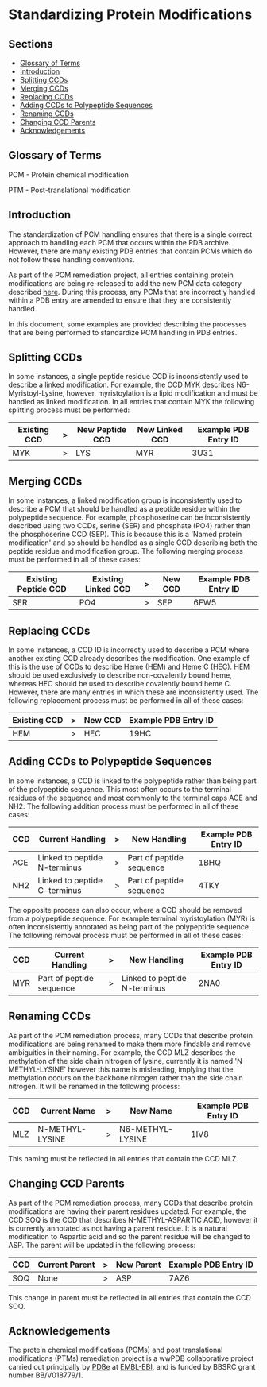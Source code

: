 # Standardizing Protein Modifications

## Sections

- [Glossary of Terms](#glossary-of-terms)
- [Introduction](#introduction)
- [Splitting CCDs](#splitting-ccds)
- [Merging CCDs](#merging-ccds)
- [Replacing CCDs](#replacing-ccds)
- [Adding CCDs to Polypeptide Sequences](#adding-ccds-to-polypeptide-sequences)
- [Renaming CCDs](#renaming-ccds)
- [Changing CCD Parents](#changing-ccd-parents)
- [Acknowledgements](#acknowledgements)

## Glossary of Terms

PCM - Protein chemical modification 

PTM - Post-translational modification

## Introduction

The standardization of PCM handling ensures that there is a single 
correct approach to handling each PCM that occurs within the PDB 
archive. However, there are many existing PDB entries that contain PCMs
which do not follow these handling conventions. 

As part of the PCM remediation project, all entries containing protein 
modifications are being re-released to add the new PCM data category 
described [here](Protein_modifications.md). During this process, any PCMs
that are incorrectly handled within a PDB entry are amended to ensure that they are 
consistently handled. 

In this document, some examples are provided describing the processes that are being 
performed to standardize PCM handling in PDB entries.

## Splitting CCDs

In some instances, a single peptide residue CCD is inconsistently used to describe a 
linked modification. For example, the CCD MYK describes N6-Myristoyl-Lysine, however,
myristoylation is a lipid modification and must be handled as linked modification. In all
entries that contain MYK the following splitting process must be performed: 

| Existing CCD | \>  | New Peptide CCD | New Linked CCD | Example PDB Entry ID |
|--------------|-----|-----------------|----------------|----------------------|
| MYK          | \>  | LYS             | MYR            | 3U31                 |

## Merging CCDs

In some instances, a linked modification group is inconsistently used to describe a 
PCM that should be handled as a peptide residue within the polypeptide 
sequence. For example, phosphoserine can be inconsistently described 
using two CCDs, serine (SER) and phosphate (PO4) rather than the phosphoserine CCD (SEP).
This is because this is a 'Named protein modification' and so should be handled as a 
single CCD describing both the peptide residue and modification group. The following 
merging process must be performed in all of these cases: 


| Existing Peptide CCD | Existing Linked CCD | \>  | New CCD | Example PDB Entry ID |
|----------------------|---------------------|-----|---------|----------------------|
| SER                  | PO4                 | \>  | SEP     | 6FW5                 |

## Replacing CCDs

In some instances, a CCD ID is incorrectly used to describe a PCM where
another existing CCD already describes the modification. One example of this is the use 
of CCDs to describe Heme (HEM) and Heme C (HEC). HEM should be used exclusively to 
describe non-covalently bound heme, whereas HEC should be used to describe covalently 
bound heme C. However, there are many entries in which these are inconsistently used. 
The following replacement process must be performed in all of these cases:

| Existing CCD | \>  | New CCD | Example PDB Entry ID |
|--------------|-----|---------|----------------------|
| HEM          | \>  | HEC     | 19HC                 |

## Adding CCDs to Polypeptide Sequences

In some instances, a CCD is linked to the polypeptide rather than being part of the 
polypeptide sequence. This most often occurs to the terminal residues of the sequence 
and most commonly to the terminal caps ACE and NH2. The following addition process must
be performed in all of these cases:

| CCD | Current Handling             | \> | New Handling              | Example PDB Entry ID |
|-----|------------------------------|----|---------------------------|----------------------|
| ACE | Linked to peptide N-terminus | \> | Part of peptide sequence  | 1BHQ                 |
| NH2 | Linked to peptide C-terminus | \> | Part of peptide sequence  | 4TKY                 |

The opposite process can also occur, where a CCD should be removed from a polypeptide 
sequence. For example terminal myristoylation (MYR) is often inconsistently annotated as being 
part of the polypeptide sequence. The following removal process must be performed in all 
of these cases:

| CCD | Current Handling         | \> | New Handling                 | Example PDB Entry ID |
|-----|--------------------------|----|------------------------------|----------------------|
| MYR | Part of peptide sequence | \> | Linked to peptide N-terminus | 2NA0                 |


## Renaming CCDs

As part of the PCM remediation process, many CCDs that describe protein
modifications are being renamed to make them more findable and remove ambiguities in 
their naming. For example, the CCD MLZ describes the methylation of the side chain 
nitrogen of lysine, currently it is named 'N-METHYL-LYSINE' however this name is misleading, 
implying that the methylation occurs on the backbone nitrogen rather than the side chain 
nitrogen. It will be renamed in the following process:

| CCD | Current Name    | \> | New Name         | Example PDB Entry ID |
|-----|-----------------|----|------------------|----------------------|
| MLZ | N-METHYL-LYSINE | \> | N6-METHYL-LYSINE | 1IV8                 |

This naming must be reflected in all entries that contain the CCD MLZ.

## Changing CCD Parents

As part of the PCM remediation process, many CCDs that describe protein
modifications are having their parent residues updated. For example, the CCD SOQ is the 
CCD that describes N-METHYL-ASPARTIC ACID, however it is currently annotated as not 
having a parent residue. It is a natural modification to Aspartic acid and so the parent 
residue will be changed to ASP. The parent will be updated in the following process:

| CCD | Current Parent | \> | New Parent | Example PDB Entry ID |
|-----|----------------|----|------------|----------------------|
| SOQ | None           | \> | ASP        | 7AZ6                 |

This change in parent must be reflected in all entries that contain the CCD SOQ.

## Acknowledgements
The protein chemical modifications (PCMs) and post translational modifications (PTMs) 
remediation project is a wwPDB collaborative project carried out principally by 
[PDBe](https://www.ebi.ac.uk/pdbe/) at [EMBL-EBI](https://www.ebi.ac.uk/), and is funded 
by BBSRC grant number BB/V018779/1.
